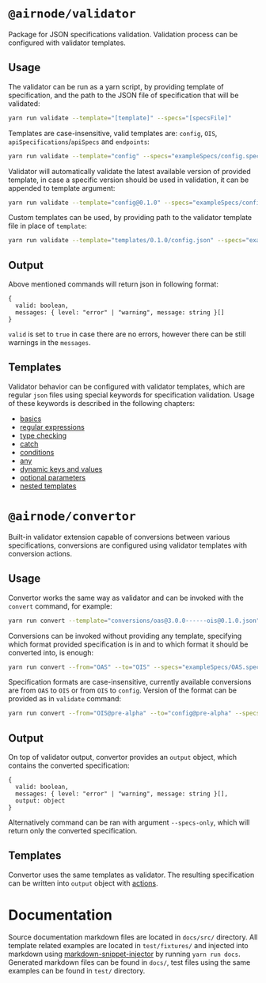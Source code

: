 # `@airnode/validator`

Package for JSON specifications validation. Validation process can be configured with validator templates.

## Usage

The validator can be run as a yarn script, by providing template of specification, and the path to the JSON file of specification that will be validated:
```sh
yarn run validate --template="[template]" --specs="[specsFile]"
```

Templates are case-insensitive, valid templates are: `config`, `OIS`, `apiSpecifications`/`apiSpecs` and `endpoints`:
```sh
yarn run validate --template="config" --specs="exampleSpecs/config.specs.json"
```

Validator will automatically validate the latest available version of provided template, in case a specific version should be used in validation, it can be appended to template argument:
```sh
yarn run validate --template="config@0.1.0" --specs="exampleSpecs/config.specs.json"
```

Custom templates can be used, by providing path to the validator template file in place of `template`:
```sh
yarn run validate --template="templates/0.1.0/config.json" --specs="exampleSpecs/config.specs.json"
```

## Output

Above mentioned commands will return json in following format:

```
{
  valid: boolean,
  messages: { level: "error" | "warning", message: string }[]
}
```

`valid` is set to `true` in case there are no errors, however there can be still warnings in the `messages`.

## Templates

Validator behavior can be configured with validator templates, which are regular `json` files using special keywords for specification validation. Usage of these keywords is described in the following chapters:

- [basics](docs/basics.md)
- [regular expressions](docs/regex.md)
- [type checking](docs/type.md)
- [catch](docs/catch.md)
- [conditions](docs/conditions.md)
- [any](docs/any.md)
- [dynamic keys and values](docs/dynamic_params.md)
- [optional parameters](docs/optional.md)
- [nested templates](docs/template.md)

# `@airnode/convertor`

Built-in validator extension capable of conversions between various specifications, conversions are configured using validator templates with conversion actions.

## Usage

Convertor works the same way as validator and can be invoked with the `convert` command, for example:
```sh
yarn run convert --template="conversions/oas@3.0.0------ois@0.1.0.json" --specs="exampleSpecs/OAS.specs.json"
```

Conversions can be invoked without providing any template, specifying which format provided specification is in and to which format it should be converted into, is enough:
```sh
yarn run convert --from="OAS" --to="OIS" --specs="exampleSpecs/OAS.specs.json"
```

Specification formats are case-insensitive, currently available conversions are from `OAS` to `OIS` or from `OIS` to `config`. Version of the format can be provided as in `validate` command:
```sh
yarn run convert --from="OIS@pre-alpha" --to="config@pre-alpha" --specs="exampleSpecs/ois.specs.json"
```

## Output

On top of validator output, convertor provides an `output` object, which contains the converted specification:

```
{
  valid: boolean,
  messages: { level: "error" | "warning", message: string }[],
  output: object
}
```

Alternatively command can be ran with argument `--specs-only`, which will return only the converted specification.

## Templates

Convertor uses the same templates as validator. The resulting specification can be written into `output` object with [actions](docs/actions.md).

# Documentation

Source documentation markdown files are located in `docs/src/` directory. All template related examples are located in `test/fixtures/` and injected into markdown using [markdown-snippet-injector](https://github.com/NativeScript/markdown-snippet-injector) by running `yarn run docs`. Generated markdown files can be found in `docs/`, test files using the same examples can be found in `test/` directory.
